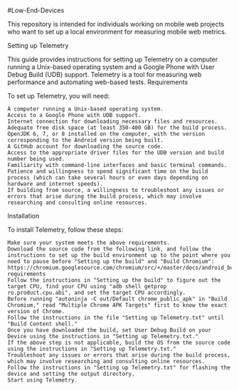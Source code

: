 #Low-End-Devices

This repository is intended for individuals working on mobile web projects who want to set up a local environment for measuring mobile web metrics.

Setting up Telemetry

This guide provides instructions for setting up Telemetry on a computer running a Unix-based operating system and a Google Phone with User Debug Build (UDB) support. Telemetry is a tool for measuring web performance and automating web-based tests.
Requirements

To set up Telemetry, you will need:

    A computer running a Unix-based operating system.
    Access to a Google Phone with UDB support.
    Internet connection for downloading necessary files and resources.
    Adequate free disk space (at least 350-400 GB) for the build process.
    OpenJDK 6, 7, or 8 installed on the computer, with the version corresponding to the Android version being built.
    A GitHub account for downloading the source code.
    Access to the appropriate driver files for the UDB version and build number being used.
    Familiarity with command-line interfaces and basic terminal commands.
    Patience and willingness to spend significant time on the build process (which can take several hours or even days depending on hardware and internet speeds).
    If building from source, a willingness to troubleshoot any issues or errors that arise during the build process, which may involve researching and consulting online resources.

Installation

To install Telemetry, follow these steps:

    Make sure your system meets the above requirements.
    Download the source code from the following link, and follow the instructions to set up the build environment up to the point where you need to pause before "Setting up the build" and "Build Chromium": https://chromium.googlesource.com/chromium/src/+/master/docs/android_build_instructions.md#System-requirements
    Follow the instructions in "Setting up the build" to figure out the target CPU, find your CPU using "adb shell getprop ro.product.cpu.abi", and set the target CPU accordingly.
    Before running "autoninja -C out/Default chrome_public_apk" in "Build Chromium," read "Multiple Chrome APK Targets" first to know the exact version of Chrome.
    Follow the instructions in the file "Setting up Telemetry.txt" until "Build Content shell."
    Once you have downloaded the build, set User Debug Build on your Device using the instructions in "Setting up Telemetry.txt."
    If the above step is not applicable, build the OS from the source code using the instructions in "Setting up Telemetry.txt."
    Troubleshoot any issues or errors that arise during the build process, which may involve researching and consulting online resources.
    Follow the instructions in "Setting up Telemetry.txt" for flashing the device and setting the output directory.
    Start using Telemetry.
